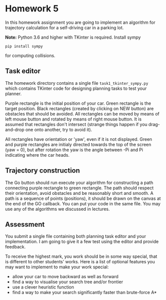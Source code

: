 # Homework 5

In this homework assignment you are going to implement an algorithm for 
trajectory calculation for a self-driving car in a parking lot.

**Note:** Python 3.6 and higher with TKinter is required. Install sympy

`pip install sympy`

for computing collisions.

## Task editor

The homework directory contains a single file `task1_tkinter_sympy.py`
which contains TKinter code for designing planning tasks to test your planner. 

Purple rectangle is the initial position of your car. Green rectangle is
the target position. Black rectangles (created by clicking on NEW button)
are obstacles that should be avoided. All rectangles can be moved by 
means of left mouse button and rotated by means of right mouse button.
It is assumed that rectangles don't intersect (strange things happen
if you drag-and-drop one onto another, try to avoid it).

All rectangles have orientation or 'yaw', even if it is not displayed.
Green and purple rectangles are initialy directed towards the top of the screen
(yaw = 0), but after rotation the yaw is the angle between -Pi and Pi indicating
where the car heads.

## Trajectory construction

The Go button should run execute your algorithm for constructing a path connecting
purple rectangle to green rectangle. The path should respect their orientation,
avoid obstacles and be reasonably short and smooth. 
A path is a sequence of points (positions), it should be
drawn on the canvas at the end of the GO callback. You can put your code in
the same file. You may use any of the algorithms we discussed in lectures.

## Assessment

You submit a single file containing both planning task editor and your implementation.
I am going to give it a few test using the editor and provide feedback.

To receive the highest mark, you work should be in some way special, that is different to
other students' works. Here is a list of optional features you may want to implement
to make your work special:

- allow your car to move backward as well as forward
- find a way to visualise your search tree and/or frontier
- use a clever heuristic function
- find a way to make your search significantly faster than brute-force A*








 



